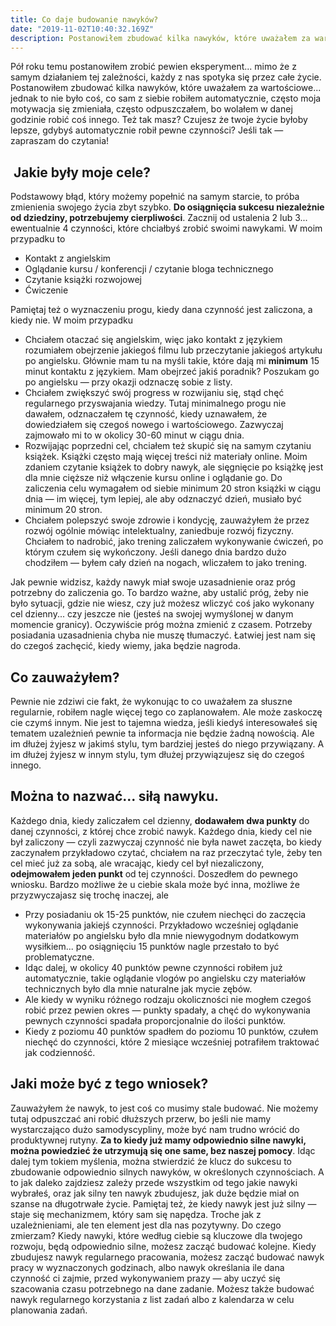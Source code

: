 ```yaml
---
title: Co daje budowanie nawyków?
date: "2019-11-02T10:40:32.169Z"
description: Postanowiłem zbudować kilka nawyków, które uważałem za wartościowe... jednak to nie było coś, co sam z siebie robiłem automatycznie, często moja motywacja się zmieniała, często odpuszczałem, bo wolałem w danej godzinie robić coś innego. Też tak masz? Czujesz że twoje życie byłoby lepsze, gdybyś automatycznie robił pewne czynności Jeśli tak — zapraszam do czytania!
---
```


Pół roku temu postanowiłem zrobić pewien eksperyment... mimo że z samym działaniem tej zależności, każdy z nas spotyka się przez całe życie. Postanowiłem zbudować kilka nawyków, które uważałem za wartościowe... jednak to nie było coś, co sam z siebie robiłem automatycznie, często moja motywacja się zmieniała, często odpuszczałem, bo wolałem w danej godzinie robić coś innego. Też tak masz? Czujesz że twoje życie byłoby lepsze, gdybyś automatycznie robił pewne czynności? Jeśli tak — zapraszam do czytania!

##  **Jakie były moje cele?**

Podstawowy błąd, który możemy popełnić na samym starcie, to próba zmienienia swojego życia zbyt szybko. **Do osiągnięcia sukcesu niezależnie od dziedziny, potrzebujemy cierpliwości**. Zacznij od ustalenia 2 lub 3... ewentualnie 4 czynności, które chciałbyś zrobić swoimi nawykami. W moim przypadku to

*   Kontakt z angielskim
*   Oglądanie kursu / konferencji / czytanie bloga technicznego
*   Czytanie książki rozwojowej
*   Ćwiczenie

Pamiętaj też o wyznaczeniu progu, kiedy dana czynność jest zaliczona, a kiedy nie. W moim przypadku

*   Chciałem otaczać się angielskim, więc jako kontakt z językiem rozumiałem obejrzenie jakiegoś filmu lub przeczytanie jakiegoś artykułu po angielsku. Głównie mam tu na myśli takie, które dają mi **minimum** 15 minut kontaktu z językiem. Mam obejrzeć jakiś poradnik? Poszukam go po angielsku — przy okazji odznaczę sobie z listy.
*   Chciałem zwiększyć swój progress w rozwijaniu się, stąd chęć regularnego przyswajania wiedzy. Tutaj minimalnego progu nie dawałem, odznaczałem tę czynność, kiedy uznawałem, że dowiedziałem się czegoś nowego i wartościowego. Zazwyczaj zajmowało mi to w okolicy 30-60 minut w ciągu dnia.
*   Rozwijając poprzedni cel, chciałem też skupić się na samym czytaniu książek. Książki często mają więcej treści niż materiały online. Moim zdaniem czytanie książek to dobry nawyk, ale sięgnięcie po książkę jest dla mnie cięższe niż włączenie kursu online i oglądanie go. Do zaliczenia celu wymagałem od siebie minimum 20 stron książki w ciągu dnia — im więcej, tym lepiej, ale aby odznaczyć dzień, musiało być minimum 20 stron.
*   Chciałem polepszyć swoje zdrowie i kondycję, zauważyłem że przez rozwój ogólnie mówiąc intelektualny, zaniedbuje rozwój fizyczny. Chciałem to nadrobić, jako trening zaliczałem wykonywanie ćwiczeń, po którym czułem się wykończony. Jeśli danego dnia bardzo dużo chodziłem — byłem cały dzień na nogach, wliczałem to jako trening.

Jak pewnie widzisz, każdy nawyk miał swoje uzasadnienie oraz próg potrzebny do zaliczenia go. To bardzo ważne, aby ustalić próg, żeby nie było sytuacji, gdzie nie wiesz, czy już możesz wliczyć coś jako wykonany cel dzienny... czy jeszcze nie (jesteś na swojej wymyślonej w danym momencie granicy). Oczywiście próg można zmienić z czasem. Potrzeby posiadania uzasadnienia chyba nie muszę tłumaczyć. Łatwiej jest nam się do czegoś zachęcić, kiedy wiemy, jaka będzie nagroda.

## **Co zauważyłem?**

Pewnie nie zdziwi cie fakt, że wykonując to co uważałem za słuszne regularnie, robiłem nagle więcej tego co zaplanowałem. Ale może zaskoczę cie czymś innym. Nie jest to tajemna wiedza, jeśli kiedyś interesowałeś się tematem uzależnień pewnie ta informacja nie będzie żadną nowością. Ale im dłużej żyjesz w jakimś stylu, tym bardziej jesteś do niego przywiązany. A im dłużej żyjesz w innym stylu, tym dłużej przywiązujesz się do czegoś innego.

## **Można to nazwać... siłą nawyku.**

Każdego dnia, kiedy zaliczałem cel dzienny, **dodawałem dwa punkty** do danej czynności, z której chce zrobić nawyk. Każdego dnia, kiedy cel nie był zaliczony — czyli zazwyczaj czynność nie była nawet zaczęta, bo kiedy zaczynałem przykładowo czytać, chciałem na raz przeczytać tyle, żeby ten cel mieć już za sobą, ale wracając, kiedy cel był niezaliczony, **odejmowałem jeden punkt** od tej czynności. Doszedłem do pewnego wniosku. Bardzo możliwe że u ciebie skala może być inna, możliwe że przyzwyczajasz się trochę inaczej, ale

*   Przy posiadaniu ok 15-25 punktów, nie czułem niechęci do zaczęcia wykonywania jakiejś czynności. Przykładowo wcześniej oglądanie materiałów po angielsku było dla mnie niewygodnym dodatkowym wysiłkiem... po osiągnięciu 15 punktów nagle przestało to być problematyczne.
*   Idąc dalej, w okolicy 40 punktów pewne czynności robiłem już automatycznie, takie oglądanie vlogów po angielsku czy materiałów technicznych było dla mnie naturalne jak mycie zębów.
*   Ale kiedy w wyniku różnego rodzaju okoliczności nie mogłem czegoś robić przez pewien okres — punkty spadały, a chęć do wykonywania pewnych czynności spadała proporcjonalnie do ilości punktów.
*   Kiedy z poziomu 40 punktów spadłem do poziomu 10 punktów, czułem niechęć do czynności, które 2 miesiące wcześniej potrafiłem traktować jak codzienność.

## **Jaki może być z tego wniosek?**

Zauważyłem że nawyk, to jest coś co musimy stale budować. Nie możemy tutaj odpuszczać ani robić dłuższych przerw, bo jeśli nie mamy wystarczająco dużo samodyscypliny, może być nam trudno wrócić do produktywnej rutyny. **Za to kiedy już mamy odpowiednio silne nawyki, można powiedzieć że utrzymują się one same, bez naszej pomocy**. Idąc dalej tym tokiem myślenia, można stwierdzić że klucz do sukcesu to zbudowanie odpowiednio silnych nawyków, w określonych czynnościach. A to jak daleko zajdziesz zależy przede wszystkim od tego jakie nawyki wybrałeś, oraz jak silny ten nawyk zbudujesz, jak duże będzie miał on szanse na długotrwałe życie. Pamiętaj też, że kiedy nawyk jest już silny — staje się mechanizmem, który sam się napędza. Troche jak z uzależnieniami, ale ten element jest dla nas pozytywny. Do czego zmierzam? Kiedy nawyki, które według ciebie są kluczowe dla twojego rozwoju, będą odpowiednio silne, możesz zacząć budować kolejne. Kiedy zbudujesz nawyk regularnego pracowania, możesz zacząć budować nawyk pracy w wyznaczonych godzinach, albo nawyk określania ile dana czynność ci zajmie, przed wykonywaniem prazy — aby uczyć się szacowania czasu potrzebnego na dane zadanie. Możesz także budować nawyk regularnego korzystania z list zadań albo z kalendarza w celu planowania zadań.